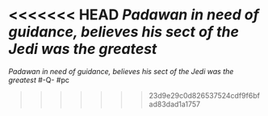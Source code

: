 <<<<<<< HEAD
*Padawan in need of guidance, believes his sect of the Jedi was the greatest*
=======
*Padawan in need of guidance, believes his sect of the Jedi was the greatest*
#-Q- #pc 
>>>>>>> 23d9e29c0d826537524cdf9f6bfad83dad1a1757
